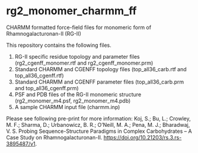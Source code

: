 # rg2_monomer_charmm_ff
CHARMM formatted force-field files for monomeric form of Rhamnogalacturonan-II (RG-II)

This repository contains the following files.
1. RG-II specific residue topology and parameter files (rg2_cgenff_monomer.rtf and rg2_cgenff_monomer.prm)
2. Standard CHARMM and CGENFF topology files (top_all36_carb.rtf and top_all36_cgenff.rtf)
3. Standard CHARMM and CGENFF parameter files (top_all36_carb.prm and top_all36_cgenff.prm)
4. PSF and PDB files of the RG-II monomeric structure (rg2_monomer_m4.psf, rg2_monomer_m4.pdb)
5. A sample CHARMM input file (charmm.inp)

Please see following pre-print for more information:
Koj, S.; Bu, L.; Crowley, M. F.; Sharma, D.; Urbanowicz, B. R.; O’Neill, M. A.; Pena, M. J.; Bharadwaj, V. S. Probing Sequence-Structure Paradigms in Complex Carbohydrates – A Case Study on Rhamnogalacturonan-II. 
https://doi.org/10.21203/rs.3.rs-3895487/v1.
